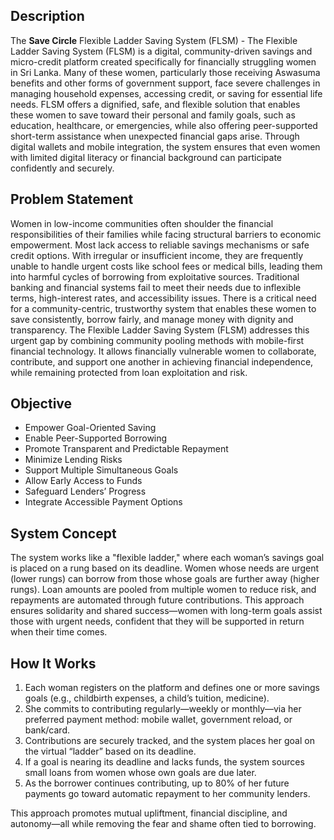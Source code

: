 ## Description

The **Save Circle** Flexible Ladder Saving System (FLSM) - The Flexible Ladder Saving System (FLSM) is a digital, community-driven savings and micro-credit platform created specifically for financially struggling women in Sri Lanka. Many of these women, particularly those receiving Aswasuma benefits and other forms of government support, face severe challenges in managing household expenses, accessing credit, or saving for essential life needs.
FLSM offers a dignified, safe, and flexible solution that enables these women to save toward their personal and family goals, such as education, healthcare, or emergencies, while also offering peer-supported short-term assistance when unexpected financial gaps arise. Through digital wallets and mobile integration, the system ensures that even women with limited digital literacy or financial background can participate confidently and securely.

## Problem Statement

Women in low-income communities often shoulder the financial responsibilities of their families while facing structural barriers to economic empowerment. Most lack access to reliable savings mechanisms or safe credit options. With irregular or insufficient income, they are frequently unable to handle urgent costs like school fees or medical bills, leading them into harmful cycles of borrowing from exploitative sources.
Traditional banking and financial systems fail to meet their needs due to inflexible terms, high-interest rates, and accessibility issues. There is a critical need for a community-centric, trustworthy system that enables these women to save consistently, borrow fairly, and manage money with dignity and transparency.
The Flexible Ladder Saving System (FLSM) addresses this urgent gap by combining community pooling methods with mobile-first financial technology. It allows financially vulnerable women to collaborate, contribute, and support one another in achieving financial independence, while remaining protected from loan exploitation and risk.


## Objective

- Empower Goal-Oriented Saving
- Enable Peer-Supported Borrowing
- Promote Transparent and Predictable Repayment
- Minimize Lending Risks
- Support Multiple Simultaneous Goals
- Allow Early Access to Funds
- Safeguard Lenders’ Progress
- Integrate Accessible Payment Options


## System Concept
The system works like a "flexible ladder," where each woman’s savings goal is placed on a rung based on its deadline. Women whose needs are urgent (lower rungs) can borrow from those whose goals are further away (higher rungs). Loan amounts are pooled from multiple women to reduce risk, and repayments are automated through future contributions.
This approach ensures solidarity and shared success—women with long-term goals assist those with urgent needs, confident that they will be supported in return when their time comes.


## How It Works
1. Each woman registers on the platform and defines one or more savings goals (e.g., childbirth expenses, a child’s tuition, medicine).
2. She commits to contributing regularly—weekly or monthly—via her preferred payment method: mobile wallet, government reload, or bank/card.
3. Contributions are securely tracked, and the system places her goal on the virtual “ladder” based on its deadline.
4. If a goal is nearing its deadline and lacks funds, the system sources small loans from women whose own goals are due later.
5. As the borrower continues contributing, up to 80% of her future payments go toward automatic repayment to her community lenders.

This approach promotes mutual upliftment, financial discipline, and autonomy—all while removing the fear and shame often tied to borrowing.
